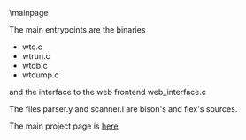 \mainpage

The main entrypoints are the binaries
  * wtc.c
  * wtrun.c
  * wtdb.c
  * wtdump.c

and the interface to the web frontend web_interface.c  

The files parser.y and scanner.l are bison's and flex's sources.

The main project page is [here](https://beda.dcs.fmph.uniba.sk/wtstar)

